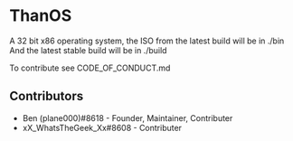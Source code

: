 # ThanOS

A 32 bit x86 operating system, the ISO from the latest build will be in ./bin 
And the latest stable build will be in ./build

To contribute see CODE_OF_CONDUCT.md

## Contributors
- Ben (plane000)#8618 - Founder, Maintainer, Contributer
- xX_WhatsTheGeek_Xx#8608 - Contributer
